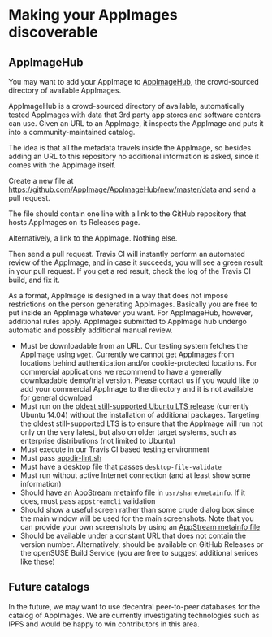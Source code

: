 # Making your AppImages discoverable

## AppImageHub

You may want to add your AppImage to [AppImageHub](https://appimage.github.io/apps/), 
the crowd-sourced directory of available AppImages.

AppImageHub is a crowd-sourced directory of available, automatically tested AppImages with data
that 3rd party app stores and software centers can use. 
Given an URL to an AppImage, it inspects the AppImage and puts it into a community-maintained catalog.

The idea is that all the metadata travels inside the AppImage, so besides adding an URL to this repository
no additional information is asked, since it comes with the AppImage itself.

Create a new file at https://github.com/AppImage/AppImageHub/new/master/data and send a pull request.

The file should contain one line with a link to the GitHub repository that hosts AppImages on its Releases page.

Alternatively, a link to the AppImage. Nothing else.

Then send a pull request. Travis CI will instantly perform an automated review of the AppImage,
and in case it succeeds, you will see a green result in your pull request. If you get a red result,
check the log of the Travis CI build, and fix it.

As a format, AppImage is designed in a way that does not impose restrictions on the person generating AppImages. Basically you are free to put inside an AppImage whatever you want. For AppImageHub, however, additional rules apply. AppImages submitted to AppImage hub undergo automatic and possibly additional manual review.

* Must be downloadable from an URL. Our testing system fetches the AppImage using `wget`. Currently we cannot get AppImages from locations behind authentication and/or cookie-protected locations. For commercial applications we recommend to have a generally downloadable demo/trial version. Please contact us if you would like to add your commercial AppImage to the directory and it is not available for general download
* Must run on the [oldest still-supported Ubuntu LTS release](https://www.ubuntu.com/info/release-end-of-life) (currently Ubuntu 14.04) without the installation of additional packages. Targeting the oldest still-supported LTS is to ensure that the AppImage will run not only on the very latest, but also on older target systems, such as enterprise distributions (not limited to Ubuntu)
* Must execute in our Travis CI based testing environment
* Must pass [appdir-lint.sh](https://github.com/AppImage/AppImages/blob/master/appdir-lint.sh)
* Must have a desktop file that passes `desktop-file-validate`
* Must run without active Internet connection (and at least show some information)
* Should have an [AppStream metainfo file](https://people.freedesktop.org/~hughsient/appdata/) in `usr/share/metainfo`. If it does, must pass `appstreamcli` validation
* Should show a useful screen rather than some crude dialog box since the main window will be used for the main screenshots. Note that you can provide your own screenshots by using an [AppStream metainfo file](https://people.freedesktop.org/~hughsient/appdata/)
* Should be available under a constant URL that does not contain the version number. Alternatively, should be available on GitHub Releases or the openSUSE Build Service (you are free to suggest additional serices like these)

## Future catalogs

In the future, we may want to use decentral peer-to-peer databases for the catalog of AppImages. 
We are currently investigating technologies such as IPFS and would be happy to win contributors in this area.
